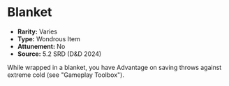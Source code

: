 # Blanket

- **Rarity:** Varies
- **Type:** Wondrous Item
- **Attunement:** No
- **Source:** 5.2 SRD (D&D 2024)

While wrapped in a blanket, you have Advantage on saving throws against extreme cold (see "Gameplay Toolbox").
